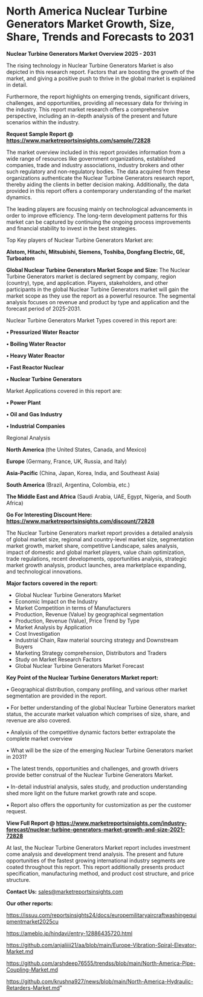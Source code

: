 # North America Nuclear Turbine Generators Market Growth, Size, Share, Trends and Forecasts to 2031

<Strong> Nuclear Turbine Generators Market Overview 2025 - 2031</strong>

The rising technology in Nuclear Turbine Generators Market is also depicted in this research report. Factors that are boosting the growth of the market, and giving a positive push to thrive in the global market is explained in detail.

Furthermore, the report highlights on emerging trends, significant drivers, challenges, and opportunities, providing all necessary data for thriving in the industry. This report market research offers a comprehensive perspective, including an in-depth analysis of the present and future scenarios within the industry.

<strong>Request Sample Report @ <a href=https://www.marketreportsinsights.com/sample/72828>https://www.marketreportsinsights.com/sample/72828</a></strong>

The market overview included in this report provides information from a wide range of resources like government organizations, established companies, trade and industry associations, industry brokers and other such regulatory and non-regulatory bodies. The data acquired from these organizations authenticate the Nuclear Turbine Generators research report, thereby aiding the clients in better decision making. Additionally, the data provided in this report offers a contemporary understanding of the market dynamics.

The leading players are focusing mainly on technological advancements in order to improve efficiency. The long-term development patterns for this market can be captured by continuing the ongoing process improvements and financial stability to invest in the best strategies.

Top Key players of Nuclear Turbine Generators Market are:

<strong>Alstom, Hitachi, Mitsubishi, Siemens, Toshiba, Dongfang Electric, GE, Turboatom</strong>

<strong><b>Global Nuclear Turbine Generators Market Scope and Size:</b></strong>
The Nuclear Turbine Generators market is declared segment by company, region (country), type, and application. Players, stakeholders, and other participants in the global Nuclear Turbine Generators market will gain the market scope as they use the report as a powerful resource. The segmental analysis focuses on revenue and product by type and application and the forecast period of 2025-2031.

Nuclear Turbine Generators Market Types covered in this report are:

<strong>• Pressurized Water Reactor

• Boiling Water Reactor

• Heavy Water Reactor

• Fast Reactor Nuclear

• Nuclear Turbine Generators</strong>

Market Applications covered in this report are:

<strong>• Power Plant

• Oil and Gas Industry

• Industrial Companies</strong> 

Regional Analysis

<strong>North America</strong> (the United States, Canada, and Mexico)

<strong>Europe</strong> (Germany, France, UK, Russia, and Italy)

<strong>Asia-Pacific</strong> (China, Japan, Korea, India, and Southeast Asia)

<strong>South America</strong> (Brazil, Argentina, Colombia, etc.)

<strong>The Middle East and Africa</strong> (Saudi Arabia, UAE, Egypt, Nigeria, and South Africa)

<strong>Go For Interesting Discount Here: <a href=https://www.marketreportsinsights.com/discount/72828>https://www.marketreportsinsights.com/discount/72828</a></strong>

The Nuclear Turbine Generators market report provides a detailed analysis of global market size, regional and country-level market size, segmentation market growth, market share, competitive Landscape, sales analysis, impact of domestic and global market players, value chain optimization, trade regulations, recent developments, opportunities analysis, strategic market growth analysis, product launches, area marketplace expanding, and technological innovations.

<strong><b>Major factors covered in the report:</b></strong>
<ul>
  <li>Global Nuclear Turbine Generators Market </li>
  <li>Economic Impact on the Industry</li>
  <li>Market Competition in terms of Manufacturers</li>
  <li>Production, Revenue (Value) by geographical segmentation</li>
  <li>Production, Revenue (Value), Price Trend by Type</li>
  <li>Market Analysis by Application</li>
  <li>Cost Investigation</li>
  <li>Industrial Chain, Raw material sourcing strategy and Downstream Buyers</li>
  <li>Marketing Strategy comprehension, Distributors and Traders</li>
  <li>Study on Market Research Factors</li>
  <li>Global Nuclear Turbine Generators Market Forecast</li>
</ul>

<strong><b>Key Point of the Nuclear Turbine Generators Market report:</b></strong>

• Geographical distribution, company profiling, and various other market segmentation are provided in the report.

• For better understanding of the global Nuclear Turbine Generators market status, the accurate market valuation which comprises of size, share, and revenue are also covered.

• Analysis of the competitive dynamic factors better extrapolate the complete market overview

• What will be the size of the emerging Nuclear Turbine Generators market in 2031?

• The latest trends, opportunities and challenges, and growth drivers provide better construal of the Nuclear Turbine Generators Market.

• In-detail industrial analysis, sales study, and production understanding shed more light on the future market growth rate and scope.

• Report also offers the opportunity for customization as per the customer request.

<strong><b>View Full Report @ <a href=https://www.marketreportsinsights.com/industry-forecast/nuclear-turbine-generators-market-growth-and-size-2021-72828>https://www.marketreportsinsights.com/industry-forecast/nuclear-turbine-generators-market-growth-and-size-2021-72828</a></b></strong>


At last, the Nuclear Turbine Generators Market report includes investment come analysis and development trend analysis. The present and future opportunities of the fastest growing international industry segments are coated throughout this report. This report additionally presents product specification, manufacturing method, and product cost structure, and price structure.

<strong>Contact Us:</strong>
sales@marketreportsinsights.com

<strong>Our other reports:</strong>

<a href=https://issuu.com/reportsinsights24/docs/europemilitaryaircraftwashingequipmentmarket2025cu>https://issuu.com/reportsinsights24/docs/europemilitaryaircraftwashingequipmentmarket2025cu</a>

<a href=https://ameblo.jp/hindavi/entry-12886435720.html>https://ameblo.jp/hindavi/entry-12886435720.html</a>

<a href=https://github.com/anjaliiii21/aa/blob/main/Europe-Vibration-Spiral-Elevator-Market.md>https://github.com/anjaliiii21/aa/blob/main/Europe-Vibration-Spiral-Elevator-Market.md</a>

<a href=https://github.com/arshdeep76555/trendss/blob/main/North-America-Pipe-Coupling-Market.md>https://github.com/arshdeep76555/trendss/blob/main/North-America-Pipe-Coupling-Market.md</a>

<a href=https://github.com/krushna927/news/blob/main/North-America-Hydraulic-Retarders-Market.md>https://github.com/krushna927/news/blob/main/North-America-Hydraulic-Retarders-Market.md</a>"
